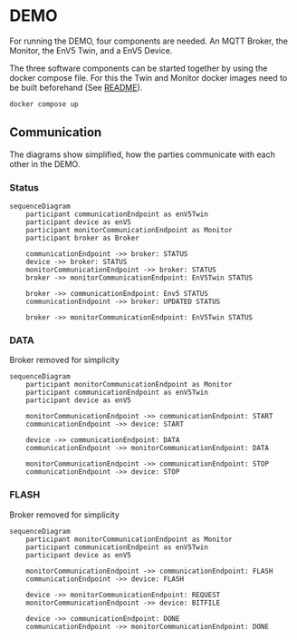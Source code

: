 # DEMO

For running the DEMO, four components are needed. An MQTT Broker, the Monitor, the EnV5 Twin, and a EnV5 Device.

The three software components can be started together by using the docker compose file.
For this the Twin and Monitor docker images need to be built beforehand (See [README](../README.md#docker-container)).

```bash
docker compose up
```

## Communication

The diagrams show simplified, how the parties communicate with each other in the DEMO.

### Status

```mermaid
sequenceDiagram
    participant communicationEndpoint as enV5Twin
    participant device as enV5
    participant monitorCommunicationEndpoint as Monitor
    participant broker as Broker

    communicationEndpoint ->> broker: STATUS
    device ->> broker: STATUS
    monitorCommunicationEndpoint ->> broker: STATUS
    broker ->> monitorCommunicationEndpoint: EnV5Twin STATUS

    broker ->> communicationEndpoint: Env5 STATUS
    communicationEndpoint ->> broker: UPDATED STATUS

    broker ->> monitorCommunicationEndpoint: EnV5Twin STATUS
```

### DATA

Broker removed for simplicity

```mermaid
sequenceDiagram
    participant monitorCommunicationEndpoint as Monitor
    participant communicationEndpoint as enV5Twin
    participant device as enV5

    monitorCommunicationEndpoint ->> communicationEndpoint: START
    communicationEndpoint ->> device: START

    device ->> communicationEndpoint: DATA
    communicationEndpoint ->> monitorCommunicationEndpoint: DATA

    monitorCommunicationEndpoint ->> communicationEndpoint: STOP
    communicationEndpoint ->> device: STOP
```

### FLASH

Broker removed for simplicity

```mermaid
sequenceDiagram
    participant monitorCommunicationEndpoint as Monitor
    participant communicationEndpoint as enV5Twin
    participant device as enV5

    monitorCommunicationEndpoint ->> communicationEndpoint: FLASH
    communicationEndpoint ->> device: FLASH

    device ->> monitorCommunicationEndpoint: REQUEST
    monitorCommunicationEndpoint ->> device: BITFILE

    device ->> communicationEndpoint: DONE
    communicationEndpoint ->> monitorCommunicationEndpoint: DONE
```
